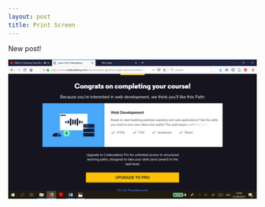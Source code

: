 ```yaml
---
layout: post
title: Print Screen
---
```

New post! 

![Image-lesson3](https://github.com/TatjanaSmiljanic/tatjanasmiljanic.github.io/blob/master/Print%20Screen_TNT%20Lesson3_Homwork%20_Tatjana%20Smiljanic.jpg)
